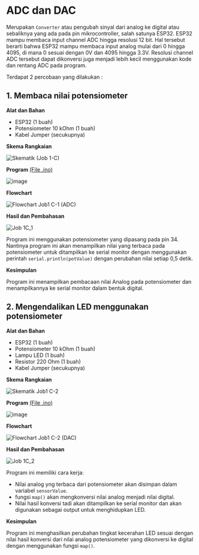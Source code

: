 # ADC dan DAC
Merupakan `Converter` atau pengubah sinyal dari analog ke digital atau sebaliknya yang ada pada pin mikrocontroller, salah satunya ESP32. ESP32 mampu membaca input channel ADC hingga resolusi 12 bit. Hal tersebut berarti bahwa ESP32 mampu membaca input analog mulai dari 0 hingga 4095, di mana 0 sesuai dengan 0V dan 4095 hingga 3.3V. Resolusi channel ADC tersebut dapat dikonversi juga menjadi lebih kecil menggunakan kode dan rentang ADC pada program.

Terdapat 2 percobaan yang dilakukan :

## 1. Membaca nilai potensiometer
**Alat dan Bahan**

- ESP32 (1 buah)
- Potensiometer 10 kOhm (1 buah)
- Kabel Jumper (secukupnya)

**Skema Rangkaian**

![Skematik (Job 1-C)](https://github.com/cakjung/Jobsheet-Embedded/assets/128274951/7f9644af-a182-4c4d-9342-5185195e2aa0)

**Program** <a href="https://github.com/cakjung/Jobsheet-Embedded/blob/main/Jobsheet%201/C%20(ADC%20dan%20DAC)/ADC/ADC.ino">(File .ino)</a>

![image](https://github.com/cakjung/Jobsheet-Embedded/assets/128274951/ffdb1e7d-1637-4247-a33b-fa523157af9c)

**Flowchart**

![Flowchart Job1 C-1 (ADC)](https://github.com/cakjung/Jobsheet-Embedded/assets/128274951/51acfee7-a9c2-4aea-8c64-42fd590c8b07)

**Hasil dan Pembahasan**

![Job 1C_1](https://github.com/cakjung/Jobsheet-Embedded/assets/128274951/81a36f2f-6bc4-470b-9d09-ecd7f8394ac6)

Program ini menggunakan potensiometer yang dipasang pada pin 34. Nantinya program ini akan menampilkan nilai yang terbaca pada potensiometer untuk ditampilkan ke serial monitor dengan menggunakan perintah `serial.println(potValue)` dengan perubahan nilai setiap 0,5 detik.

**Kesimpulan**

Program ini menampilkan pembacaan nilai Analog pada potensiometer dan menampilkannya ke serial monitor dalam bentuk digital.

## 2. Mengendalikan LED menggunakan potensiometer
**Alat dan Bahan**

- ESP32 (1 buah)
- Potensiometer 10 kOhm (1 buah)
- Lampu LED (1 buah)
- Resistor 220 Ohm (1 buah)
- Kabel Jumper (secukupnya)

**Skema Rangkaian**

![Skematik Job1 C-2](https://github.com/cakjung/Jobsheet-Embedded/assets/128274951/2820baf8-2f7b-46d5-9df4-b327fdeda1b6)

**Program** <a href="https://github.com/cakjung/Jobsheet-Embedded/blob/main/Jobsheet%201/C%20(ADC%20dan%20DAC)/DAC/DAC.ino">(File .ino)</a>

![image](https://github.com/cakjung/Jobsheet-Embedded/assets/128274951/ff78d7f3-ac32-48f8-89d8-933b36991498)

**Flowchart**

![Flowchart Job1 C-2 (DAC)](https://github.com/cakjung/Jobsheet-Embedded/assets/128274951/8eabc82c-2dae-42aa-b787-e7a60458ef52)

**Hasil dan Pembahasan**

![Job 1C_2](https://github.com/cakjung/Jobsheet-Embedded/assets/128274951/9c818812-d3b9-47f3-b0bd-38ac9e3e75c0)

Program ini memiliki cara kerja:
- Nilai analog yng terbaca dari potensiometer akan disimpan dalam variabel `sensorValue`.
- fungsi `map()` akan mengkonversi nilai analog menjadi nilai digital.
- Nilai hasil konversi tadi akan ditampilkan ke serial monitor dan akan digunakan sebagai output untuk menghidupkan LED.

**Kesimpulan**

Program ini menghasilkan perubahan tingkat kecerahan LED sesuai dengan nilai hasil konversi dari nilai analog potensiometer yang dikonversi ke digital dengan menggunakan fungsi `map()`.
